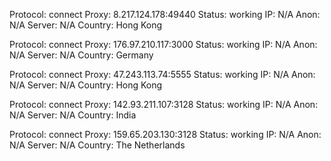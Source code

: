 Protocol: connect
Proxy: 8.217.124.178:49440
Status: working
IP: N/A
Anon: N/A
Server: N/A
Country: Hong Kong

Protocol: connect
Proxy: 176.97.210.117:3000
Status: working
IP: N/A
Anon: N/A
Server: N/A
Country: Germany

Protocol: connect
Proxy: 47.243.113.74:5555
Status: working
IP: N/A
Anon: N/A
Server: N/A
Country: Hong Kong

Protocol: connect
Proxy: 142.93.211.107:3128
Status: working
IP: N/A
Anon: N/A
Server: N/A
Country: India

Protocol: connect
Proxy: 159.65.203.130:3128
Status: working
IP: N/A
Anon: N/A
Server: N/A
Country: The Netherlands


